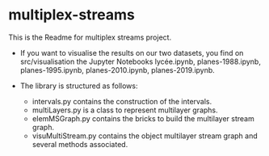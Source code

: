 # multiplex-streams
This is the Readme for multiplex streams project.

- If you want to visualise the results on our two datasets, you find on src/visualisation the Jupyter Notebooks lycée.ipynb, planes-1988.ipynb, planes-1995.ipynb, planes-2010.ipynb, planes-2019.ipynb.

- The library is structured as follows: 
  - intervals.py contains the construction of the intervals.
  - multiLayers.py is a class to represent multilayer graphs.
  - elemMSGraph.py contains the bricks to build the multilayer stream graph.
  - visuMultiStream.py contains the object multilayer stream graph and several methods associated.
